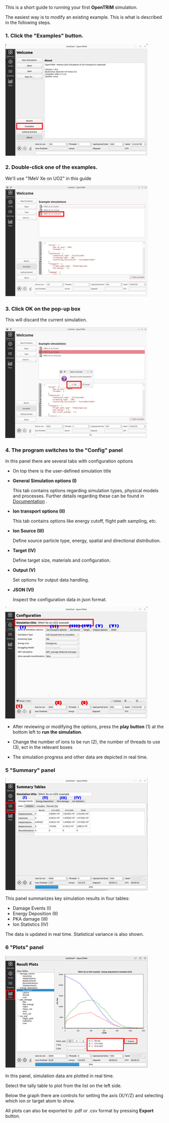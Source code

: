 This is a short guide to running your first **OpenTRIM** simulation. 

The easiest way is to modify an existing example. This is what is described in the following steps.

### 1. Click the "Examples" button. 

![intro](./images/intro.png) 

### 2. Double-click one of the examples. 
We'll use "1MeV Xe on UO2" in this guide

![intro](./images/intro22.png) 
   

### 3. Click OK on the pop-up box 
This will discard the current simulation.

![intro](./images/intro33.png)   

### 4. The program switches to the "Config" panel

In this panel there are several tabs with configuration options
  - On top there is the user-defined simulation title
  - **General Simulation options (I)** 
     
    This tab contains options regarding simulation types, physical models and processes. 
    Further details regarding these can be found in [Documentation](https://ir2-lab.gitlab.io/opentrim/) .

  - **Ion transport options (II)**

    This tab contains options like energy cutoff, flight path sampling, etc.

  - **Ion Source (III)**

    Define source particle type, energy, spatial and directional distribution.

  - **Target (IV)**

    Define target size, materials and configuration.

  - **Output (V)**
    
    Set options for output data handling.

  - **JSON (VI)**

    Inspect the configuration data in json format.

![intro](./images/run12.png)

  - After reviewing or modifying the options, press the **play button** (1) at the bottom left to **run the simulation**.
  
  - Change the number of ions to be run (2), the number of threads to use (3), ect in the relevant boxes 
  
  - The simulation progress and other data are depicted in real time.

### 5 "Summary" panel
   
![intro](./images/sum1.png)

This panel summarizes key simulation results in four tables: 
   - Damage Events (I)
   - Energy Deposition (II)
   - PKA damage (III)
   - Ion Statistics (IV)

The data is updated in real time. Statistical variance is also shown.

### 6 "Plots" panel
   
![intro](./images/plots11.png)

In this panel, simulation data are plotted in real time.

Select the tally table to plot from the list on the left side.

Below the graph there are controls for setting the axis (X/Y/Z) and selecting
which ion or target atom to show. 

All plots can also be exported to .pdf or .csv format by pressing **Export** button. 
